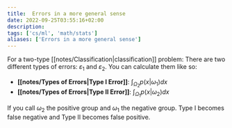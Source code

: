 ```yaml
---
title:  Errors in a more general sense
date: 2022-09-25T03:55:16+02:00
description: 
tags: ['cs/ml', 'math/stats']
aliases: ['Errors in a more general sense']
---
```


For a two-type [[notes/Classification|classification]] problem: There are two different types of errors: $\varepsilon_1$ and $\varepsilon_2$. You can calculate them like so:
- **[[notes/Types of Errors|Type I Error]]**: $\int_{\Omega_2} p(x|\omega_1)dx$
- **[[notes/Types of Errors|Type II Error]]**: $\int_{\Omega_1} p(x|\omega_2)dx$

If you call $\omega_2$ the positive group and $\omega_1$ the negative group. Type I becomes false negative and Type II becomes false positive.